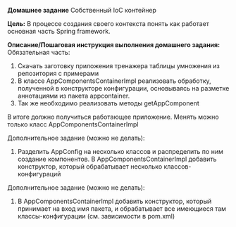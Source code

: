 **Домашнее задание**
Собственный IoC контейнер

**Цель:**
В процессе создания своего контекста понять как работает основная часть Spring framework.

**Описание/Пошаговая инструкция выполнения домашнего задания:**
Обязательная часть:
1. Скачать заготовку приложения тренажера таблицы умножения из репозитория с примерами
2. В классе AppComponentsContainerImpl реализовать обработку, полученной в конструкторе конфигурации, основываясь на разметке аннотациями из пакета appcontainer.
3. Так же необходимо реализовать методы getAppComponent

В итоге должно получиться работающее приложение. Менять можно только
класс AppComponentsContainerImpl

Дополнительное задание (можно не делать):
1. Разделить AppConfig на несколько классов и распределить по ним создание компонентов. В AppComponentsContainerImpl добавить конструктор, который обрабатывает несколько классов-конфигураций

Дополнительное задание (можно не делать):
1. В AppComponentsContainerImpl добавить конструктор, который принимает на вход имя пакета, и обрабатывает все имеющиеся там классы-конфигурации (см. зависимости в pom.xml)